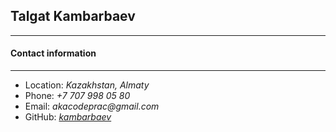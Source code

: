 ## Talgat Kambarbaev
*********************

#### Contact information
*********************
* Location: _Kazakhstan, Almaty_
* Phone: _+7 707 998 05 80_
* Email: _akacodeprac@gmail.com_
* GitHub: _[kambarbaev](https://github.com/kambarbaev/ "https://github.com/kambarbaev/")_
